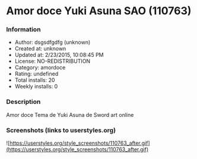 # Amor doce Yuki Asuna SAO (110763)

### Information
- Author: dsgsdfgdfg (unknown)
- Created at: unknown
- Updated at: 2/23/2015, 10:08:45 PM
- License: NO-REDISTRIBUTION
- Category: amordoce
- Rating: undefined
- Total installs: 20
- Weekly installs: 0


### Description
Amor doce Tema de Yuki Asuna de Sword art online


### Screenshots (links to userstyles.org)
![https://userstyles.org/style_screenshots/110763_after.gif](https://userstyles.org/style_screenshots/110763_after.gif)


